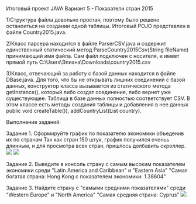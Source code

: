Итоговый проект JAVA
Вариант 5 - Показатели стран 2015

1)Структура файла довольно простая, поэтому было решено останоиться на создании одной таблицы. Итоговый POJO представлен в файле Country2015.java.

2)Класс парсера находится в файле ParserCSV.java и содержит единственный статический метод ParseCountry2015Csv(String fileName) принимающий имя файла.
    Сам файл подключен с носителя, и имеет прямой путь C:\\Users\\Элиана\\Downloads\\country2015.csv
    
3)Класс, отвечающий за работу с базой данных находится в файле DBase.java. Для того, что бы не открывать лишних соединений с базой данных, конструктор класса вызывается из статического метода getInstance(),
который либо создат соединение, либо вернет уже существующее. 
Таблица в базе данных полностью соответствует CSV. В этом классе есть методы создания таблицы и добавления в нее данных public void createTable()), addCountryList(List<Country2015> country).

Выполнение заданий:

Задание 1.
Сформируйте график по показателю экономики объеденив их по странам
Так как стран 150 штук, график получился оченьь длинным, и для просмотра всех стран, пришлось долбавить скроллер.
![](screen1.jpg)
![](screen2.jpg)

Задание 2.
Выведите в консоль страну с самым высоким показателем экономики среди "Latin America and Caribbean" и "Eastern Asia"
"Самая богатая страна: Hong Kong с показателем экономики: 1.38604"

Задание 3.
Найдите страну с "самыми средними показателями" среди "Western Europe" и "North America"
"Самая средняя страна: Cyprus"
![](вывод.jpg)


